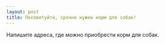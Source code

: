 ```yaml
---
layout: post 
title: Посоветуйте, срочно нужен корм для собак! 
--- 
```

Напишите адреса, где можно приобрести корм для собак.